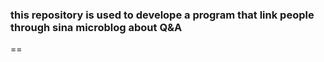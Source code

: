 ### this repository is used to develope a program that link people through sina microblog about Q&A
==
